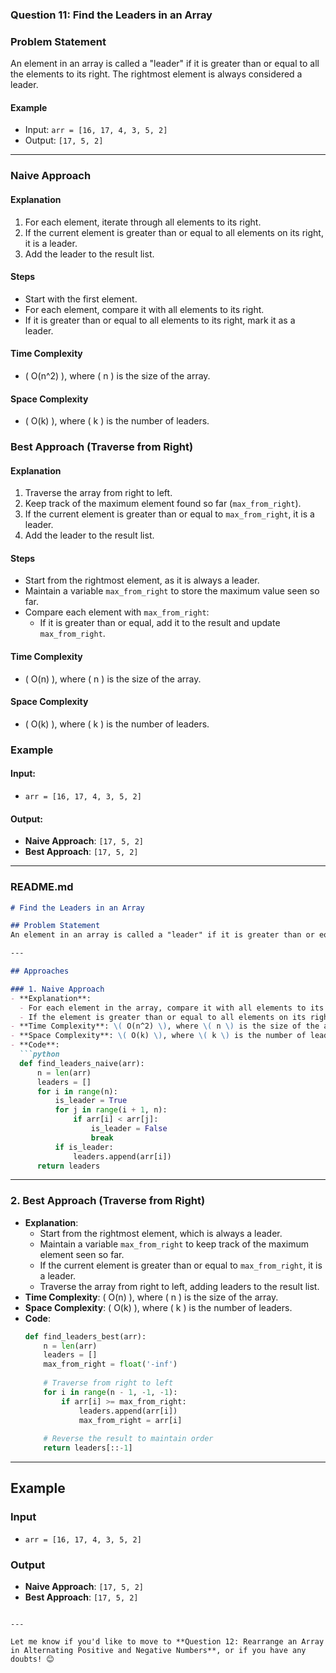 ### **Question 11: Find the Leaders in an Array**

### **Problem Statement**

An element in an array is called a "leader" if it is greater than or equal to all the elements to its right. The rightmost element is always considered a leader. 

#### **Example**
- Input: `arr = [16, 17, 4, 3, 5, 2]`
- Output: `[17, 5, 2]`

---

### **Naive Approach**

#### **Explanation**
1. For each element, iterate through all elements to its right.
2. If the current element is greater than or equal to all elements on its right, it is a leader.
3. Add the leader to the result list.

#### **Steps**
- Start with the first element.
- For each element, compare it with all elements to its right.
- If it is greater than or equal to all elements to its right, mark it as a leader.

#### **Time Complexity**
- \( O(n^2) \), where \( n \) is the size of the array.

#### **Space Complexity**
- \( O(k) \), where \( k \) is the number of leaders.


### **Best Approach (Traverse from Right)**

#### **Explanation**
1. Traverse the array from right to left.
2. Keep track of the maximum element found so far (`max_from_right`).
3. If the current element is greater than or equal to `max_from_right`, it is a leader.
4. Add the leader to the result list.

#### **Steps**
- Start from the rightmost element, as it is always a leader.
- Maintain a variable `max_from_right` to store the maximum value seen so far.
- Compare each element with `max_from_right`:
  - If it is greater than or equal, add it to the result and update `max_from_right`.

#### **Time Complexity**
- \( O(n) \), where \( n \) is the size of the array.

#### **Space Complexity**
- \( O(k) \), where \( k \) is the number of leaders.


### **Example**

#### **Input**:
- `arr = [16, 17, 4, 3, 5, 2]`

#### **Output**:
- **Naive Approach**: `[17, 5, 2]`
- **Best Approach**: `[17, 5, 2]`

---

### **README.md**

```markdown
# Find the Leaders in an Array

## Problem Statement
An element in an array is called a "leader" if it is greater than or equal to all the elements to its right. The rightmost element is always considered a leader.

---

## Approaches

### 1. Naive Approach
- **Explanation**:
  - For each element in the array, compare it with all elements to its right.
  - If the element is greater than or equal to all elements on its right, it is a leader.
- **Time Complexity**: \( O(n^2) \), where \( n \) is the size of the array.
- **Space Complexity**: \( O(k) \), where \( k \) is the number of leaders.
- **Code**:
  ```python
  def find_leaders_naive(arr):
      n = len(arr)
      leaders = []
      for i in range(n):
          is_leader = True
          for j in range(i + 1, n):
              if arr[i] < arr[j]:
                  is_leader = False
                  break
          if is_leader:
              leaders.append(arr[i])
      return leaders
  ```

---

### 2. Best Approach (Traverse from Right)
- **Explanation**:
  - Start from the rightmost element, which is always a leader.
  - Maintain a variable `max_from_right` to keep track of the maximum element seen so far.
  - If the current element is greater than or equal to `max_from_right`, it is a leader.
  - Traverse the array from right to left, adding leaders to the result list.
- **Time Complexity**: \( O(n) \), where \( n \) is the size of the array.
- **Space Complexity**: \( O(k) \), where \( k \) is the number of leaders.
- **Code**:
  ```python
  def find_leaders_best(arr):
      n = len(arr)
      leaders = []
      max_from_right = float('-inf')
      
      # Traverse from right to left
      for i in range(n - 1, -1, -1):
          if arr[i] >= max_from_right:
              leaders.append(arr[i])
              max_from_right = arr[i]
      
      # Reverse the result to maintain order
      return leaders[::-1]
  ```

---

## Example

### Input
- `arr = [16, 17, 4, 3, 5, 2]`

### Output
- **Naive Approach**: `[17, 5, 2]`
- **Best Approach**: `[17, 5, 2]`
```

---

Let me know if you'd like to move to **Question 12: Rearrange an Array in Alternating Positive and Negative Numbers**, or if you have any doubts! 😊